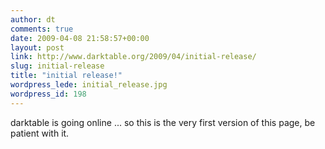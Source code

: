 ```yaml
---
author: dt
comments: true
date: 2009-04-08 21:58:57+00:00
layout: post
link: http://www.darktable.org/2009/04/initial-release/
slug: initial-release
title: "initial release!"
wordpress_lede: initial_release.jpg
wordpress_id: 198
---
```


darktable is going online ... so this is the very first version of this page, be patient with it.

